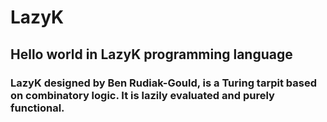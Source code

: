 # LazyK
## Hello world in LazyK programming language

### LazyK designed by Ben Rudiak-Gould, is a Turing tarpit based on combinatory logic. It is lazily evaluated and purely functional.